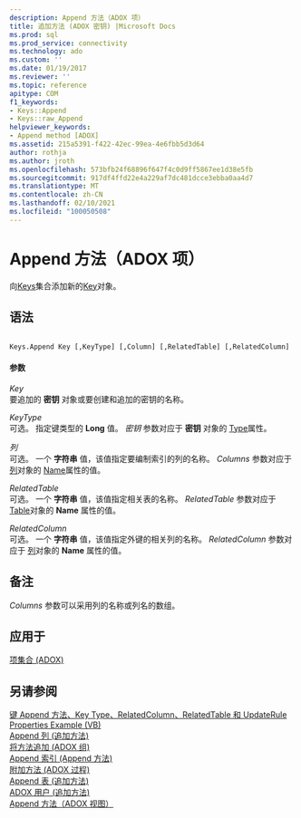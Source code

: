 ```yaml
---
description: Append 方法（ADOX 项）
title: 追加方法 (ADOX 密钥) |Microsoft Docs
ms.prod: sql
ms.prod_service: connectivity
ms.technology: ado
ms.custom: ''
ms.date: 01/19/2017
ms.reviewer: ''
ms.topic: reference
apitype: COM
f1_keywords:
- Keys::Append
- Keys::raw_Append
helpviewer_keywords:
- Append method [ADOX]
ms.assetid: 215a5391-f422-42ec-99ea-4e6fbb5d3d64
author: rothja
ms.author: jroth
ms.openlocfilehash: 573bfb24f68896f647f4c0d9ff5867ee1d38e5fb
ms.sourcegitcommit: 917df4ffd22e4a229af7dc481dcce3ebba0aa4d7
ms.translationtype: MT
ms.contentlocale: zh-CN
ms.lasthandoff: 02/10/2021
ms.locfileid: "100050508"
---
```

# <a name="append-method-adox-keys"></a>Append 方法（ADOX 项）
向[Keys](./keys-collection-adox.md)集合添加新的[Key](./key-object-adox.md)对象。  
  
## <a name="syntax"></a>语法  
  
```  
  
Keys.Append Key [,KeyType] [,Column] [,RelatedTable] [,RelatedColumn]  
```  
  
#### <a name="parameters"></a>参数  
 *Key*  
 要追加的 **密钥** 对象或要创建和追加的密钥的名称。  
  
 *KeyType*  
 可选。 指定键类型的 **Long** 值。 *密钥* 参数对应于 **密钥** 对象的 [Type](./type-property-key-adox.md)属性。  
  
 *列*  
 可选。 一个 **字符串** 值，该值指定要编制索引的列的名称。 *Columns* 参数对应于 [列](./column-object-adox.md)对象的 [Name](./name-property-adox.md)属性的值。  
  
 *RelatedTable*  
 可选。 一个 **字符串** 值，该值指定相关表的名称。 *RelatedTable* 参数对应于 [Table](./table-object-adox.md)对象的 **Name** 属性的值。  
  
 *RelatedColumn*  
 可选。 一个 **字符串** 值，该值指定外键的相关列的名称。 *RelatedColumn* 参数对应于 [列](./column-object-adox.md)对象的 **Name** 属性的值。  
  
## <a name="remarks"></a>备注  
 *Columns* 参数可以采用列的名称或列名的数组。  
  
## <a name="applies-to"></a>应用于  
 [项集合 (ADOX)](./keys-collection-adox.md)  
  
## <a name="see-also"></a>另请参阅  
 [键 Append 方法、Key Type、RelatedColumn、RelatedTable 和 UpdateRule Properties Example (VB) ](./keys-append-method-key-type-relatedcolumn-relatedtable-example-vb.md)   
 [Append 列 (追加方法) ](./append-method-adox-columns.md)   
 [将方法追加 (ADOX 组) ](./append-method-adox-groups.md)   
 [Append 索引 (Append 方法) ](./append-method-adox-indexes.md)   
 [附加方法 (ADOX 过程) ](./append-method-adox-procedures.md)   
 [Append 表 (追加方法) ](./append-method-adox-tables.md)   
 [ADOX 用户 (追加方法) ](./append-method-adox-users.md)   
 [Append 方法（ADOX 视图）](./append-method-adox-views.md)